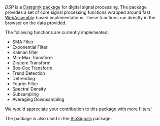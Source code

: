 *DSP* is a [Datagrok package](https://datagrok.ai/help/develop/develop#packages) for digital signal processing. The package provides a set of core signal processing functions wrapped around fast [WebAssembly](https://webassembly.org/)-based implementations. These functions run directly in the browser on the data provided.

The following functions are currently implemented:

* SMA Filter
* Exponential Filter
* Kalman filter
* Min-Max Transform
* Z-score Transform
* Box-Cox Transform
* Trend Detection
* Detrending
* Fourier Filter
* Spectral Density
* Subsampling
* Averaging Downsampling

We would appreciate your contribution to this package with more filters!

The package is also used in the [BioSignals](https://github.com/datagrok-ai/public/tree/master/packages/BioSignals) package.